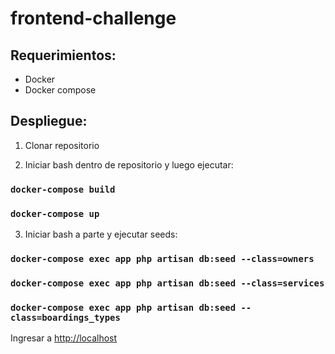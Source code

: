# frontend-challenge

## Requerimientos:

* Docker
* Docker compose

## Despliegue:

1) Clonar repositorio

2) Iniciar bash dentro de repositorio y luego ejecutar:

### `docker-compose build`

### `docker-compose up`

3) Iniciar bash a parte y ejecutar seeds:

### `docker-compose exec app php artisan db:seed --class=owners`

### `docker-compose exec app php artisan db:seed --class=services`

### `docker-compose exec app php artisan db:seed --class=boardings_types`

Ingresar a [http://localhost](http://localhost)